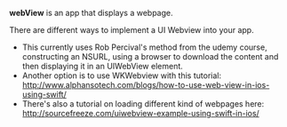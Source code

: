 **webView** is an app that displays a webpage.

There are different ways to implement a UI Webview into your app.

* This currently uses Rob Percival's method from the udemy course, constructing an NSURL, using a browser to download the content and then displaying it in an UIWebView element.
* Another option is to use WKWebview with this tutorial: http://www.alphansotech.com/blogs/how-to-use-web-view-in-ios-using-swift/
* There's also a tutorial on loading different kind of webpages here: http://sourcefreeze.com/uiwebview-example-using-swift-in-ios/
